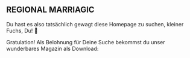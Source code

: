 ## REGIONAL MARRIAGIC

Du hast es also tatsächlich gewagt diese Homepage zu suchen, kleiner Fuchs, Du! :muscle:

Gratulation! Als Belohnung für Deine Suche bekommst du unser wunderbares Magazin als Download:

